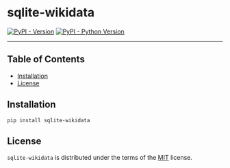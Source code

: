 # sqlite-wikidata

[![PyPI - Version](https://img.shields.io/pypi/v/sqlite-wikidata.svg)](https://pypi.org/project/sqlite-wikidata)
[![PyPI - Python Version](https://img.shields.io/pypi/pyversions/sqlite-wikidata.svg)](https://pypi.org/project/sqlite-wikidata)

-----

## Table of Contents

- [Installation](#installation)
- [License](#license)

## Installation

```console
pip install sqlite-wikidata
```

## License

`sqlite-wikidata` is distributed under the terms of the [MIT](https://spdx.org/licenses/MIT.html) license.
